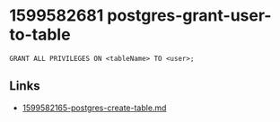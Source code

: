 # 1599582681 postgres-grant-user-to-table
```
GRANT ALL PRIVILEGES ON <tableName> TO <user>;
```



## Links
- [1599582165-postgres-create-table.md](1599582165-postgres-create-table.md)
